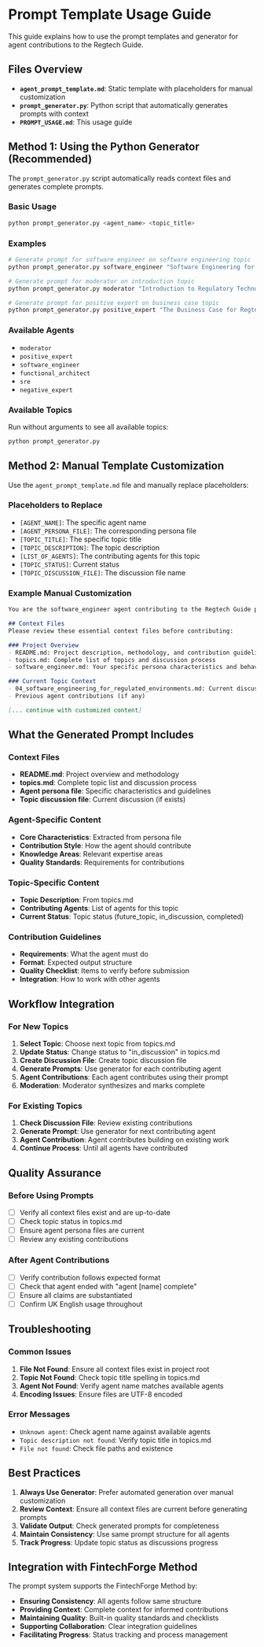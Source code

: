 # Prompt Template Usage Guide

This guide explains how to use the prompt templates and generator for agent contributions to the Regtech Guide.

## Files Overview

- **`agent_prompt_template.md`**: Static template with placeholders for manual customization
- **`prompt_generator.py`**: Python script that automatically generates prompts with context
- **`PROMPT_USAGE.md`**: This usage guide

## Method 1: Using the Python Generator (Recommended)

The `prompt_generator.py` script automatically reads context files and generates complete prompts.

### Basic Usage

```bash
python prompt_generator.py <agent_name> <topic_title>
```

### Examples

```bash
# Generate prompt for software engineer on software engineering topic
python prompt_generator.py software_engineer "Software Engineering for Regulated Environments"

# Generate prompt for moderator on introduction topic
python prompt_generator.py moderator "Introduction to Regulatory Technology"

# Generate prompt for positive expert on business case topic
python prompt_generator.py positive_expert "The Business Case for Regtech"
```

### Available Agents

- `moderator`
- `positive_expert`
- `software_engineer`
- `functional_architect`
- `sre`
- `negative_expert`

### Available Topics

Run without arguments to see all available topics:

```bash
python prompt_generator.py
```

## Method 2: Manual Template Customization

Use the `agent_prompt_template.md` file and manually replace placeholders:

### Placeholders to Replace

- `[AGENT_NAME]`: The specific agent name
- `[AGENT_PERSONA_FILE]`: The corresponding persona file
- `[TOPIC_TITLE]`: The specific topic title
- `[TOPIC_DESCRIPTION]`: The topic description
- `[LIST_OF_AGENTS]`: The contributing agents for this topic
- `[TOPIC_STATUS]`: Current status
- `[TOPIC_DISCUSSION_FILE]`: The discussion file name

### Example Manual Customization

```markdown
You are the software_engineer agent contributing to the Regtech Guide project. Your role is to provide expert perspective on the topic "Software Engineering for Regulated Environments" following your specific persona characteristics and expertise.

## Context Files
Please review these essential context files before contributing:

### Project Overview
- README.md: Project description, methodology, and contribution guidelines
- topics.md: Complete list of topics and discussion process
- software_engineer.md: Your specific persona characteristics and behavioral guidelines

### Current Topic Context
- 04_software_engineering_for_regulated_environments.md: Current discussion file for this topic (if exists)
- Previous agent contributions (if any)

[... continue with customized content]
```

## What the Generated Prompt Includes

### Context Files
- **README.md**: Project overview and methodology
- **topics.md**: Complete topic list and discussion process
- **Agent persona file**: Specific characteristics and guidelines
- **Topic discussion file**: Current discussion (if exists)

### Agent-Specific Content
- **Core Characteristics**: Extracted from persona file
- **Contribution Style**: How the agent should contribute
- **Knowledge Areas**: Relevant expertise areas
- **Quality Standards**: Requirements for contributions

### Topic-Specific Content
- **Topic Description**: From topics.md
- **Contributing Agents**: List of agents for this topic
- **Current Status**: Topic status (future_topic, in_discussion, completed)

### Contribution Guidelines
- **Requirements**: What the agent must do
- **Format**: Expected output structure
- **Quality Checklist**: Items to verify before submission
- **Integration**: How to work with other agents

## Workflow Integration

### For New Topics

1. **Select Topic**: Choose next topic from topics.md
2. **Update Status**: Change status to "in_discussion" in topics.md
3. **Create Discussion File**: Create topic discussion file
4. **Generate Prompts**: Use generator for each contributing agent
5. **Agent Contributions**: Each agent contributes using their prompt
6. **Moderation**: Moderator synthesizes and marks complete

### For Existing Topics

1. **Check Discussion File**: Review existing contributions
2. **Generate Prompt**: Use generator for next contributing agent
3. **Agent Contribution**: Agent contributes building on existing work
4. **Continue Process**: Until all agents have contributed

## Quality Assurance

### Before Using Prompts

- [ ] Verify all context files exist and are up-to-date
- [ ] Check topic status in topics.md
- [ ] Ensure agent persona files are current
- [ ] Review any existing contributions

### After Agent Contributions

- [ ] Verify contribution follows expected format
- [ ] Check that agent ended with "agent [name] complete"
- [ ] Ensure all claims are substantiated
- [ ] Confirm UK English usage throughout

## Troubleshooting

### Common Issues

1. **File Not Found**: Ensure all context files exist in project root
2. **Topic Not Found**: Check topic title spelling in topics.md
3. **Agent Not Found**: Verify agent name matches available agents
4. **Encoding Issues**: Ensure files are UTF-8 encoded

### Error Messages

- `Unknown agent`: Check agent name against available agents
- `Topic description not found`: Verify topic title in topics.md
- `File not found`: Check file paths and existence

## Best Practices

1. **Always Use Generator**: Prefer automated generation over manual customization
2. **Review Context**: Ensure all context files are current before generating prompts
3. **Validate Output**: Check generated prompts for completeness
4. **Maintain Consistency**: Use same prompt structure for all agents
5. **Track Progress**: Update topic status as discussions progress

## Integration with FintechForge Method

The prompt system supports the FintechForge Method by:

- **Ensuring Consistency**: All agents follow same structure
- **Providing Context**: Complete context for informed contributions
- **Maintaining Quality**: Built-in quality standards and checklists
- **Supporting Collaboration**: Clear integration guidelines
- **Facilitating Progress**: Status tracking and process management
